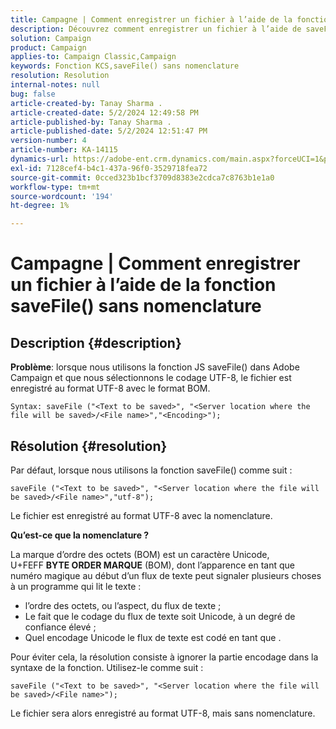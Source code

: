 ```yaml
---
title: Campagne | Comment enregistrer un fichier à l’aide de la fonction saveFile() sans nomenclature
description: Découvrez comment enregistrer un fichier à l’aide de saveFile() sans le format BOM.
solution: Campaign
product: Campaign
applies-to: Campaign Classic,Campaign
keywords: Fonction KCS,saveFile() sans nomenclature
resolution: Resolution
internal-notes: null
bug: false
article-created-by: Tanay Sharma .
article-created-date: 5/2/2024 12:49:58 PM
article-published-by: Tanay Sharma .
article-published-date: 5/2/2024 12:51:47 PM
version-number: 4
article-number: KA-14115
dynamics-url: https://adobe-ent.crm.dynamics.com/main.aspx?forceUCI=1&pagetype=entityrecord&etn=knowledgearticle&id=6dcb1778-8208-ef11-9f8a-6045bd026dc7
exl-id: 7128cef4-b4c1-437a-96f0-3529718fea72
source-git-commit: 0cced323b1bcf3709d8383e2cdca7c8763b1e1a0
workflow-type: tm+mt
source-wordcount: '194'
ht-degree: 1%

---
```


# Campagne | Comment enregistrer un fichier à l’aide de la fonction saveFile() sans nomenclature

## Description {#description}


<b>Problème</b>: lorsque nous utilisons la fonction JS saveFile() dans Adobe Campaign et que nous sélectionnons le codage UTF-8, le fichier est enregistré au format UTF-8 avec le format BOM.


```
Syntax: saveFile ("<Text to be saved>", "<Server location where the file will be saved>/<File name>","<Encoding>");
```



## Résolution {#resolution}


Par défaut, lorsque nous utilisons la fonction saveFile() comme suit :


```
saveFile ("<Text to be saved>", "<Server location where the file will be saved>/<File name>","utf-8");
```


Le fichier est enregistré au format UTF-8 avec la nomenclature.

<b>Qu’est-ce que la nomenclature ? </b>

La marque d’ordre des octets (BOM) est un caractère Unicode, U+FEFF <b>BYTE ORDER MARQUE</b> (BOM), dont l’apparence en tant que numéro magique au début d’un flux de texte peut signaler plusieurs choses à un programme qui lit le texte :

- l’ordre des octets, ou l’aspect, du flux de texte ;
- Le fait que le codage du flux de texte soit Unicode, à un degré de confiance élevé ;
- Quel encodage Unicode le flux de texte est codé en tant que .


Pour éviter cela, la résolution consiste à ignorer la partie encodage dans la syntaxe de la fonction. Utilisez-le comme suit :


```
saveFile ("<Text to be saved>", "<Server location where the file will be saved>/<File name>");
```


Le fichier sera alors enregistré au format UTF-8, mais sans nomenclature.
